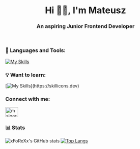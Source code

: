 <h1 align="center">Hi 👋🏻, I'm Mateusz</h1>
<h3 align="center">An aspiring Junior Frontend Developer</h3>
&nbsp;

<h3 align="left">🧰 Languages and Tools:</h3>

[![My Skills](https://skillicons.dev/icons?i=html,css,sass,bootstrap,js,git,vscode)](https://skillicons.dev)

<h3 align="left">💡 Want to learn:</h3>

[![My Skills](https://skillicons.dev/icons?i=react,tailwind,ts,)](https://skillicons.dev)

<h3 align="left">Connect with me:</h3>
<p align="left">
<a href="https://www.linkedin.com/in/mateusz-garbina-35387123b/" target="blank"><img align="center" src="https://raw.githubusercontent.com/rahuldkjain/github-profile-readme-generator/master/src/images/icons/Social/linked-in-alt.svg" alt="malgorzatakwiecien00" height="30" width="40" /></a>
</p>

### 📊 Stats
![xFoReXx's GitHub stats](https://github-readme-stats.vercel.app/api?username=xFoReXx&show_icons=true&theme=dark) [![Top Langs](https://github-readme-stats.vercel.app/api/top-langs/?username=xFoReXx&layout=compact&theme=dark)](https://github.com/xFoReXx/github-readme-stats)

